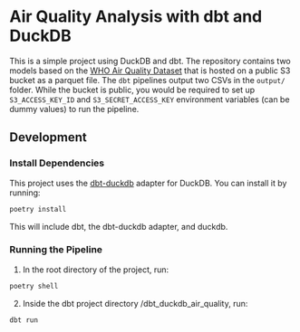 # Air Quality Analysis with dbt and DuckDB

This is a simple project using DuckDB and dbt. The repository contains two models based on the [WHO Air Quality Dataset](https://www.who.int/data/gho/data/themes/air-pollution/who-air-quality-database) that is hosted on a public S3 bucket as a parquet file. The `dbt` pipelines output two CSVs in the `output/` folder. While the bucket is public, you would be required to set up `S3_ACCESS_KEY_ID` and `S3_SECRET_ACCESS_KEY` environment variables (can be dummy values) to run the pipeline.

## Development

### Install Dependencies

This project uses the [dbt-duckdb](https://github.com/jwills/dbt-duckdb) adapter for DuckDB. You can install it by running:

~~~bash
poetry install
~~~

This will include dbt, the dbt-duckdb adapter, and duckdb.

### Running the Pipeline

1. In the root directory of the project, run:
~~~bash
poetry shell
~~~

2. Inside the dbt project directory /dbt_duckdb_air_quality, run:
~~~bash
dbt run
~~~
